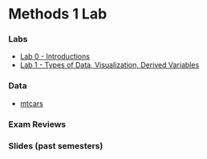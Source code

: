 # Methods 1 Lab

### Labs

- [Lab 0 - Introductions](l0.html)
- [Lab 1 - Types of Data, Visualization, Derived Variables](https://carter-allen.shinyapps.io/lab1/)

### Data

- [mtcars](mtcars.csv)

### Exam Reviews

### Slides (past semesters)